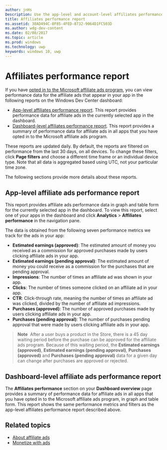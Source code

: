 ```yaml
---
author: jnHs
Description: Use the app-level and account-level affiliates performance reports on the Windows Dev Center dashboard to view performance data for affiliate ads in your apps.
title: Affiliates performance report
ms.assetid: 38AD494C-0F85-4FED-8732-9064D1FC503D
ms.author: wdg-dev-content
ms.date: 02/08/2017
ms.topic: article
ms.prod: windows
ms.technology: uwp
keywords: windows 10, uwp
---
```


# Affiliates performance report

If you have [opted in to the Microsoft affiliate ads program](about-affiliate-ads.md), you can view performance data for the affiliate ads that appear in your app in the following reports on the Windows Dev Center dashboard:

-   [App-level affiliates performance report](#app-level-affiliate-ads-performance-report). This report provides performance data for affiliate ads in the currently selected app in the dashboard.
-   [Dashboard-level affiliates performance report](#dashboard-level-affiliate-ads-performance-report). This report provides a summary of performance data for affiliate ads in all apps that you have opted in to the Microsoft affiliate ads program.

These reports are updated daily. By default, the reports are filtered on performance from the last 30 days, on all devices. To change these filters, click **Page filters** and choose a different time frame or an individual device type. Note that all data is aggregated based using UTC, not your particular time zone.

The following sections provide more details about these reports.

## App-level affiliate ads performance report

This report provides affiliate ads performance data in graph and table form for the currently selected app in the dashboard. To view this report, select one of your apps in the dashboard and click **Analytics** &gt; **Affiliates performance** in the navigation pane.

The data is obtained from the following seven performance metrics we track for the ads in your app:

-   **Estimated earnings (approved)**: The estimated amount of money you received as a commission for approved purchases made by users clicking affiliate ads in your app.
-   **Estimated earnings (pending approval)**: The estimated amount of money you could receive as a commission for the purchases that are pending approval.
-   **Impressions**: The number of times an affiliate ad was shown in your app.
-   **Clicks**: The number of times someone clicked on an affiliate ad in your app.
-   **CTR**: Click-through rate, meaning the number of times an affiliate ad was clicked, divided by the number of affiliate ad impressions.
-   **Purchases (approved)**: The number of approved purchases made by users clicking affiliate ads in your app.
-   **Purchases (pending approval)**: The number of purchases pending approval that were made by users clicking affiliate ads in your app.

> **Note**  After a user buys a product in the Store, there is a 45 day waiting period before the purchase can be approved for the affiliate ads program. Because of this waiting period, the **Estimated earnings (approved)**, **Estimated earnings (pending approval)**, **Purchases (approved)** and **Purchases (pending approval)** data for a given day can change after purchases are approved or rejected.

## Dashboard-level affiliate ads performance report

The **Affiliates performance** section on your **Dashboard overview** page provides a summary of performance data for affiliate ads in all apps that you have opted in to the Microsoft affiliate ads program, in graph and table form. This report shows the same performance metrics and filters as the app-level affiliates performance report described above.

## Related topics

* [About affiliate ads](about-affiliate-ads.md)
* [Monetize with ads](monetize-with-ads.md)
 

 
